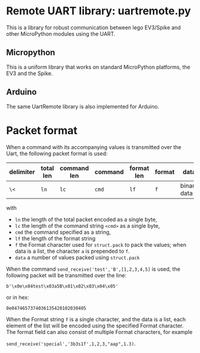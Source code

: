 # Remote UART library: uartremote.py

This is a library for robust communication between lego EV3/Spike and other MicroPython modules using the UART.

## Micropython

This is a uniform library that works on standard MicroPython platforms, the EV3 and the Spike. 

## Arduino

The same UartRemote library is also implemented for Arduino.

# Packet format
When a command with its accompanying values is transmitted over the Uart, the following packet format is used:

|delimiter|total len|command len|command|format len| format| data|delimiter|
|---------|---------|-----------|-------|----------|-------|-----|---------|
| `\<`      |  `ln`   | `lc`    | `cmd` | `lf`    | `f` | binary data | `\>`|

with
- `ln` the length of the total packet encoded as a single byte,
- `lc` the length of the command string `<cmd>` as a single byte,
- `cmd` the command specified as a string,
- `lf` the length of the format string
- `f` the Format character used for `struct.pack` to pack the values; when data is a list, the character `a` is prepended to `f`.
- `data` a number of values packed using `struct.pack`

When the command
`send_receive('test','B',[1,2,3,4,5]`
is used, the following packet will be transmitted over the line:

```b'\x0e\x04test\x03a5B\x01\x02\x03\x04\x05'```

or in hex:

```0e0474657374036135420102030405```

When the Format string `f` is a single character, and the data is a list, each element of the list will be encoded using the specified Format character. The format field can also consist of multiple Format characters, for example 

```send_receive('special','3b3s1f',1,2,3,"aap",1.3)```.

